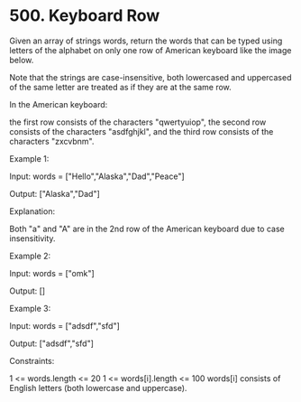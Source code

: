 # 500. Keyboard Row

Given an array of strings words, return the words that can be typed using letters of the alphabet on only one row of American keyboard like the image below.

Note that the strings are case-insensitive, both lowercased and uppercased of the same letter are treated as if they are at the same row.

In the American keyboard:

the first row consists of the characters "qwertyuiop",
the second row consists of the characters "asdfghjkl", and
the third row consists of the characters "zxcvbnm".

Example 1:

Input: words = ["Hello","Alaska","Dad","Peace"]

Output: ["Alaska","Dad"]

Explanation:

Both "a" and "A" are in the 2nd row of the American keyboard due to case insensitivity.

Example 2:

Input: words = ["omk"]

Output: []

Example 3:

Input: words = ["adsdf","sfd"]

Output: ["adsdf","sfd"]

Constraints:

1 <= words.length <= 20
1 <= words[i].length <= 100
words[i] consists of English letters (both lowercase and uppercase).
